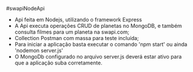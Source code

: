 #swapiNodeApi
<ul>
<li>Api feita em Nodejs, utilizando o framework Express</li>
<li>A Api executa operações CRUD de planetas no MongoDB, e também consulta filmes para um planeta na swapi.com;</li>
<li>Collection Postman com massa para teste incluída;</li>
<li>Para iniciar a aplicação basta executar o comando 'npm start' ou ainda 'nodemon server.js'</li>
<li>O MongoDb configurado no arquivo server.js deverá estar ativo para que a aplicação suba corretamente.</li>
</ul>

